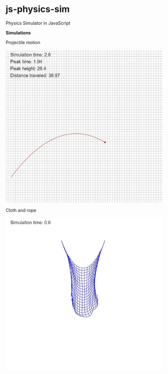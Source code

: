 # js-physics-sim
Physics Simulator in JavaScript

**Simulations**

Projectile motion

![Projectile motion simulation](https://github.com/sam-lb/js-physics-sim/blob/master/static/projectile_motion1.jpg)

Cloth and rope

![Cloth and rope simulation](https://github.com/sam-lb/js-physics-sim/blob/master/static/cloth1.jpg)
